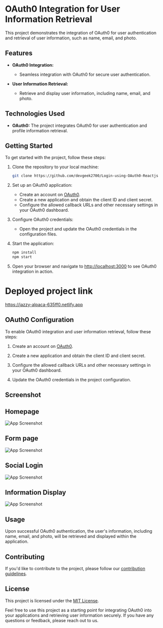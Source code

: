 # OAuth0 Integration for User Information Retrieval

This project demonstrates the integration of OAuth0 for user authentication and retrieval of user information, such as name, email, and photo.

## Features

- **OAuth0 Integration:**
  - Seamless integration with OAuth0 for secure user authentication.

- **User Information Retrieval:**
  - Retrieve and display user information, including name, email, and photo.

## Technologies Used

- **OAuth0:** The project integrates OAuth0 for user authentication and profile information retrieval.

## Getting Started

To get started with the project, follow these steps:

1. Clone the repository to your local machine:

   ```bash
   git clone https://github.com/devgeek2700/Login-using-OAuth0-Reactjs-Vite.git
   ```

2. Set up an OAuth0 application:
   - Create an account on [OAuth0](https://auth0.com/).
   - Create a new application and obtain the client ID and client secret.
   - Configure the allowed callback URLs and other necessary settings in your OAuth0 dashboard.

3. Configure OAuth0 credentials:
   - Open the project and update the OAuth0 credentials in the configuration files.

4. Start the application:

   ```bash
   npm install
   npm start
   ```

5. Open your browser and navigate to [http://localhost:3000](http://localhost:3000) to see OAuth0 integration in action.

   

# Deployed project link

https://jazzy-alpaca-635ff0.netlify.app


## OAuth0 Configuration

To enable OAuth0 integration and user information retrieval, follow these steps:

1. Create an account on [OAuth0](https://auth0.com/).

2. Create a new application and obtain the client ID and client secret.

3. Configure the allowed callback URLs and other necessary settings in your OAuth0 dashboard.

4. Update the OAuth0 credentials in the project configuration.

## Screenshot

## Homepage 

![App Screenshot](https://github.com/devgeek2700/Login-using-OAuth0-Reactjs-Vite/blob/master/1.png?raw=true)

## Form page

![App Screenshot](https://github.com/devgeek2700/Login-using-OAuth0-Reactjs-Vite/blob/master/2.png?raw=true)

## Social Login

![App Screenshot](https://raw.githubusercontent.com/devgeek2700/Login-using-OAuth0-Reactjs-Vite/master/3.webp)

## Information Display

![App Screenshot](https://github.com/devgeek2700/Login-using-OAuth0-Reactjs-Vite/blob/master/4.png?raw=true)

## Usage

Upon successful OAuth0 authentication, the user's information, including name, email, and photo, will be retrieved and displayed within the application.

## Contributing

If you'd like to contribute to the project, please follow our [contribution guidelines](CONTRIBUTING.md).

## License

This project is licensed under the [MIT License](LICENSE.md).

Feel free to use this project as a starting point for integrating OAuth0 into your applications and retrieving user information securely. If you have any questions or feedback, please reach out to us.




